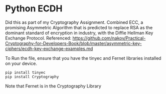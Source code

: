 # Python ECDH
Did this as part of my Cryptography Assignment. Combined ECC, a promising Asymmetric Algorithm that is predicted to replace RSA as the dominant standard of encryption in industry, with the Diffie Hellman Key Exchange Protocol. 
Referenced: https://github.com/nakov/Practical-Cryptography-for-Developers-Book/blob/master/asymmetric-key-ciphers/ecdh-key-exchange-examples.md

To Run the file, ensure that you have the tinyec and Fernet libraries installed on your device.
```
pip install tinyec
pip install Cryptography
```

Note that Fernet is in the Cryptography Library
